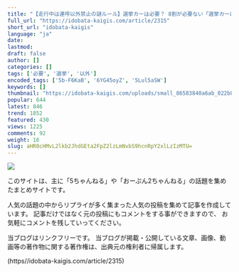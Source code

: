 ```yaml
---
title: "【走行中は連呼以外禁止の謎ルール】選挙カーは必要？ 8割が必要ない「選挙カーに効果はない、うるさいだけで迷惑」"
full_url: "https://idobata-kaigis.com/article/2315"
short_url: "idobata-kaigis"
language: "ja"
date: 
lastmod: 
draft: false
author: []
categories: []
tags: ['必要', '選挙', '以外']
encoded_tags: ['5b-F6KaB', '6YG45oyZ', '5Lul5aSW']
keywords: []
thumbnail: "https://idobata-kaigis.com/uploads/small_86583840a6ab_022b8d7e95.jpg"
popular: 644
latest: 846
trend: 1852
featured: 430
views: 1225
comments: 92
weight: 16
slug: aHR0cHMvL2lkb2JhdGEta2FpZ2lzLmNvbS9hcnRpY2xlLzIzMTU=
---
```


![](https://idobata-kaigis.com/uploads/small_86583840a6ab_022b8d7e95.jpg)

<div><p class=''>このサイトは、主に「5ちゃんねる」や「おーぷん2ちゃんねる」の話題を集めたまとめサイトです。</p><p>人気の話題の中からリプライが多く集まった人気の投稿を集めて記事を作成しています。 記事だけではなく元の投稿にもコメントをする事ができますので、 お気軽にコメントを残していってください。</p><p class=''>当ブログはリンクフリーです。 当ブログが掲載・公開している文章、画像、動画等の著作物に関する著作権は、出典元の権利者に帰属します。</p></div>

(https//idobata-kaigis.com/article/2315)
